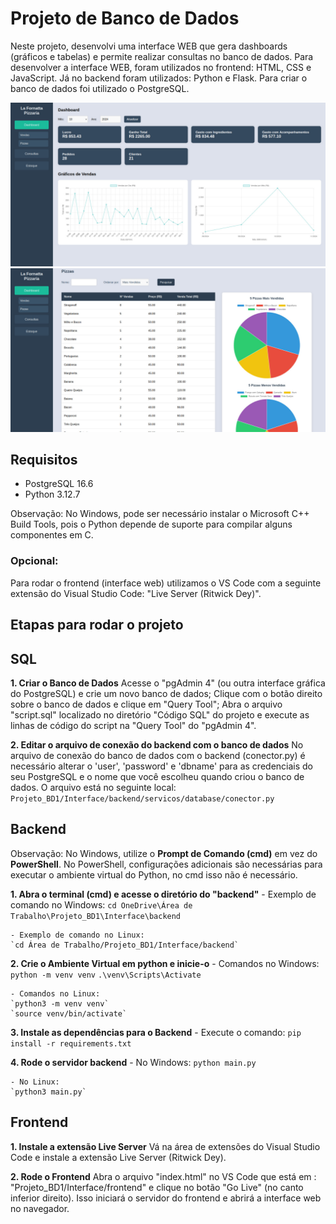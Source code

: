 # Projeto de Banco de Dados
Neste projeto, desenvolvi uma interface WEB que gera dashboards (gráficos e tabelas) e permite realizar consultas no banco de dados. Para desenvolver a interface WEB, foram utilizados no frontend: HTML, CSS e JavaScript. Já no backend foram utilizados: Python e Flask. Para criar o banco de dados foi utilizado o PostgreSQL.

![Imagem 1](Imagens/dashboard1.jpeg)
![Imagem 2](Imagens/dashboard2.jpeg)

## Requisitos
- PostgreSQL 16.6
- Python 3.12.7

Observação: No Windows, pode ser necessário instalar o Microsoft C++ Build Tools, pois o Python depende de suporte para compilar alguns componentes em C.

### Opcional:
Para rodar o frontend (interface web) utilizamos o VS Code com a seguinte extensão do Visual Studio Code: "Live Server (Ritwick Dey)".

## Etapas para rodar o projeto

## SQL

**1. Criar o Banco de Dados** 
Acesse o "pgAdmin 4" (ou outra interface gráfica do PostgreSQL) e crie um novo banco de dados;
Clique com o botão direito sobre o banco de dados e clique em "Query Tool";
Abra o arquivo "script.sql" localizado no diretório "Código SQL" do projeto e execute as linhas de código do script na "Query Tool" do "pgAdmin 4".

**2. Editar o arquivo de conexão do backend com o banco de dados** 
No arquivo de conexão do banco de dados com o backend (conector.py) é necessário alterar o 'user', 'password' e 'dbname' para as credenciais do seu PostgreSQL e o nome que você escolheu quando criou o banco de dados.
O arquivo está no seguinte local: `Projeto_BD1/Interface/backend/servicos/database/conector.py`

## Backend
Observação: No Windows, utilize o **Prompt de Comando (cmd)** em vez do **PowerShell**. No PowerShell, configurações adicionais são necessárias para executar o ambiente virtual do Python, no cmd isso não é necessário.

**1. Abra o terminal (cmd) e acesse o diretório do "backend"**
    - Exemplo de comando no Windows: 
    `cd OneDrive\Área de Trabalho\Projeto_BD1\Interface\backend`

    - Exemplo de comando no Linux: 
    `cd Área de Trabalho/Projeto_BD1/Interface/backend`

**2. Crie o Ambiente Virtual em python e inicie-o**
    - Comandos no Windows:
    `python -m venv venv`
    `.\venv\Scripts\Activate`

    - Comandos no Linux:
    `python3 -m venv venv`
    `source venv/bin/activate`

**3. Instale as dependências para o Backend**
    - Execute o comando: 
    `pip install -r requirements.txt`

**4. Rode o servidor backend** 
    - No Windows:
    `python main.py`

    - No Linux: 
    `python3 main.py`

## Frontend
**1. Instale a extensão Live Server** 
Vá na área de extensões do Visual Studio Code e instale a extensão Live Server (Ritwick Dey).

**2. Rode o Frontend**
Abra o arquivo "index.html" no VS Code que está em : "Projeto_BD1/Interface/frontend" e clique no botão "Go Live" (no canto inferior direito). Isso iniciará o servidor do frontend e abrirá a interface web no navegador.
